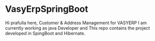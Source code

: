 
# VasyErpSpringBoot
Hi prafulla here,
Customer &amp; Address Management for VASYERP
I am currently working as java Developer and This repo contains the project developed in SpingBoot and Hibernate.
